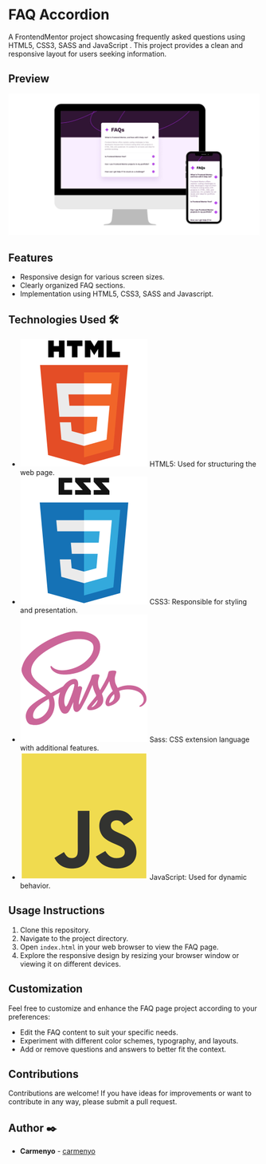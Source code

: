 # FAQ Accordion

A FrontendMentor project showcasing frequently asked questions using HTML5, CSS3, SASS and JavaScript . This project provides a clean and responsive layout for users seeking information.

## Preview

![FAQ Accordion Preview](./assets/images/mockup.png)

## Features

- Responsive design for various screen sizes.
- Clearly organized FAQ sections.
- Implementation using HTML5, CSS3, SASS and Javascript.

## Technologies Used 🛠️

- ![HTML5](https://raw.githubusercontent.com/devicons/devicon/master/icons/html5/html5-original-wordmark.svg) HTML5: Used for structuring the web page.
- ![CSS3](https://raw.githubusercontent.com/devicons/devicon/master/icons/css3/css3-original-wordmark.svg) CSS3: Responsible for styling and presentation.
- ![SASS](https://raw.githubusercontent.com/devicons/devicon/master/icons/sass/sass-original.svg) Sass: CSS extension language with additional features.
- ![JavaScript](https://raw.githubusercontent.com/devicons/devicon/master/icons/javascript/javascript-original.svg) JavaScript: Used for dynamic behavior.

## Usage Instructions

1. Clone this repository.
2. Navigate to the project directory.
3. Open `index.html` in your web browser to view the FAQ page.
4. Explore the responsive design by resizing your browser window or viewing it on different devices.

## Customization

Feel free to customize and enhance the FAQ page project according to your preferences:

- Edit the FAQ content to suit your specific needs.
- Experiment with different color schemes, typography, and layouts.
- Add or remove questions and answers to better fit the context.

## Contributions

Contributions are welcome! If you have ideas for improvements or want to contribute in any way, please submit a pull request.

## Author ✒️

- **Carmenyo** - [carmenyo](https://github.com/carmenyo)
